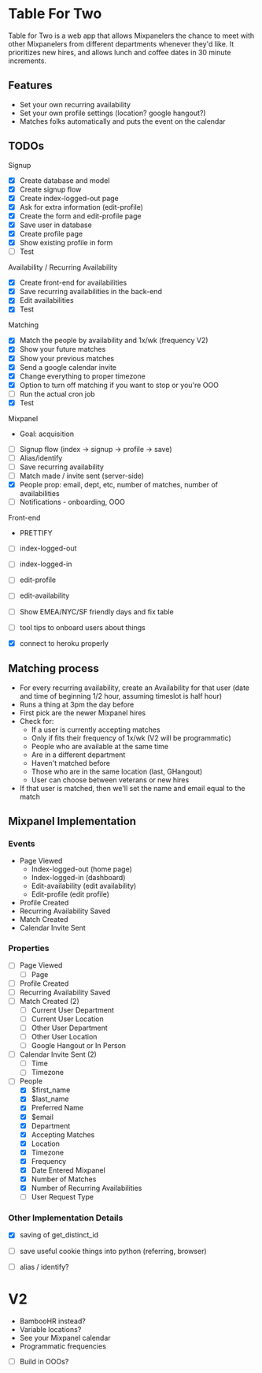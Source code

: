 # Table For Two

Table for Two is a web app that allows Mixpanelers the chance to meet with other Mixpanelers from different departments whenever they'd like. It prioritizes new hires, and allows lunch and coffee dates in 30 minute increments.

## Features
- Set your own recurring availability
- Set your own profile settings (location? google hangout?)
- Matches folks automatically and puts the event on the calendar


## TODOs

Signup
- [x] Create database and model
- [x] Create signup flow
- [x] Create index-logged-out page
- [x] Ask for extra information (edit-profile)
- [x] Create the form and edit-profile page
- [x] Save user in database
- [x] Create profile page
- [x] Show existing profile in form
- [ ] Test

Availability / Recurring Availability
- [x] Create front-end for availabilities
- [x] Save recurring availabilities in the back-end
- [x] Edit availabilities
- [x] Test

Matching
- [x] Match the people by availability and 1x/wk (frequency V2)
- [x] Show your future matches
- [x] Show your previous matches
- [x] Send a google calendar invite
- [x] Change everything to proper timezone
- [x] Option to turn off matching if you want to stop or you're OOO
- [ ] Run the actual cron job
- [x] Test

Mixpanel
- Goal: acquisition
- [ ] Signup flow (index -> signup -> profile -> save)
- [ ] Alias/identify
- [ ] Save recurring availability
- [ ] Match made / invite sent (server-side)
- [X] People prop: email, dept, etc, number of matches, number of availabilities
- [ ] Notifications - onboarding, OOO

Front-end
- PRETTIFY
- [ ] index-logged-out
- [ ] index-logged-in
- [ ] edit-profile
- [ ] edit-availability
- [ ] Show EMEA/NYC/SF friendly days and fix table
- [ ] tool tips to onboard users about things
- [X] connect to heroku properly


## Matching process
- For every recurring availability, create an Availability for that user (date and time of beginning 1/2 hour, assuming timeslot is half hour)
- Runs a thing at 3pm the day before
- First pick are the newer Mixpanel hires
- Check for:
    - If a user is currently accepting matches
	- Only if fits their frequency of 1x/wk (V2 will be programmatic)
	- People who are available at the same time
	- Are in a different department
	- Haven't matched before
	- Those who are in the same location (last, GHangout)
	- User can choose between veterans or new hires
- If that user is matched, then we'll set the name and email equal to the match


## Mixpanel Implementation

### Events
- Page Viewed
	- Index-logged-out (home page)
	- Index-logged-in (dashboard)
	- Edit-availability (edit availability)
	- Edit-profile (edit profile)
- Profile Created
- Recurring Availability Saved
- Match Created
- Calendar Invite Sent

### Properties
- [ ] Page Viewed
	- [ ] Page
- [ ] Profile Created
- [ ] Recurring Availability Saved
- [ ] Match Created (2)
	- [ ] Current User Department
	- [ ] Current User Location
	- [ ] Other User Department
	- [ ] Other User Location
	- [ ] Google Hangout or In Person
- [ ] Calendar Invite Sent (2)
	- [ ] Time
	- [ ] Timezone
- [ ] People
	- [X] $first_name
	- [X] $last_name
	- [X] Preferred Name
	- [X] $email
	- [X] Department
	- [X] Accepting Matches
	- [X] Location
	- [X] Timezone
	- [X] Frequency
	- [X] Date Entered Mixpanel
	- [X] Number of Matches
	- [X] Number of Recurring Availabilities
	- [ ] User Request Type

### Other Implementation Details
- [X] saving of get_distinct_id
- [ ] save useful cookie things into python (referring, browser)
- [ ] alias / identify?


# V2
- BambooHR instead?
- Variable locations?
- See your Mixpanel calendar
- Programmatic frequencies
- [ ] Build in OOOs?

